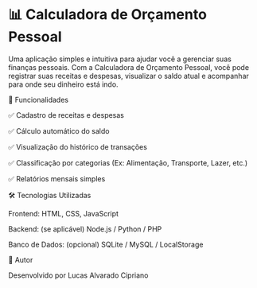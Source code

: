 # 📊 Calculadora de Orçamento Pessoal

Uma aplicação simples e intuitiva para ajudar você a gerenciar suas finanças pessoais. Com a Calculadora de Orçamento Pessoal, você pode registrar suas receitas e despesas, visualizar o saldo atual e acompanhar para onde seu dinheiro está indo.

🚀 Funcionalidades

✅ Cadastro de receitas e despesas

✅ Cálculo automático do saldo

✅ Visualização do histórico de transações

✅ Classificação por categorias (Ex: Alimentação, Transporte, Lazer, etc.)

✅ Relatórios mensais simples

🛠️ Tecnologias Utilizadas

Frontend: HTML, CSS, JavaScript

Backend: (se aplicável) Node.js / Python / PHP

Banco de Dados: (opcional) SQLite / MySQL / LocalStorage

👤 Autor

Desenvolvido por Lucas Alvarado Cipriano
